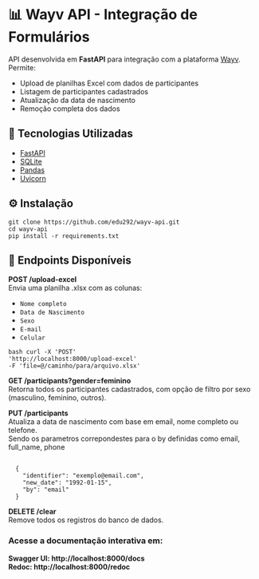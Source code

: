 # 📊 Wayv API - Integração de Formulários

API desenvolvida em **FastAPI** para integração com a plataforma [Wayv](https://way-v.com/). Permite:

- Upload de planilhas Excel com dados de participantes
- Listagem de participantes cadastrados
- Atualização da data de nascimento
- Remoção completa dos dados

## 🚀 Tecnologias Utilizadas

- [FastAPI](https://fastapi.tiangolo.com/)
- [SQLite](https://www.sqlite.org/index.html)
- [Pandas](https://pandas.pydata.org/)
- [Uvicorn](https://www.uvicorn.org/)

## ⚙️ Instalação

<pre lang="bash"><code>git clone https://github.com/edu292/wayv-api.git  
cd wayv-api   
pip install -r requirements.txt  
</code></pre>

## 📂 Endpoints Disponíveis

**POST /upload-excel**  
Envia uma planilha .xlsx com as colunas:  
- `Nome completo`  
- `Data de Nascimento`  
- `Sexo`  
- `E-mail`  
- `Celular`  

<pre lang="bash"><code>bash curl -X 'POST' 
'http://localhost:8000/upload-excel' 
-F 'file=@/caminho/para/arquivo.xlsx' 
</code></pre>
  
**GET /participants?gender=feminino**  
Retorna todos os participantes cadastrados, com opção de filtro por sexo (masculino, feminino, outros).  


**PUT /participants**  
Atualiza a data de nascimento com base em email, nome completo ou telefone.  
Sendo os parametros correpondestes para o by definidas como email, full_name, phone
<pre lang="json"><code>
  { 
    "identifier": "exemplo@email.com",
    "new_date": "1992-01-15",
    "by": "email"
  }  </code></pre> 


**DELETE /clear**  
Remove todos os registros do banco de dados.  





### Acesse a documentação interativa em:  
**Swagger UI: http://localhost:8000/docs**  
**Redoc: http://localhost:8000/redoc**  
